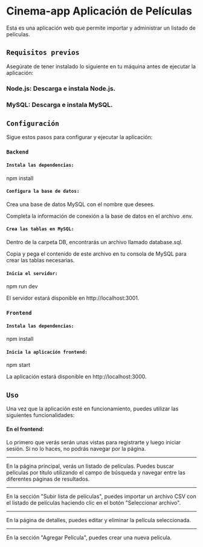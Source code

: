# Cinema-app Aplicación de Películas
Esta es una aplicación web que permite importar y administrar un listado de películas.

## `Requisitos previos`
Asegúrate de tener instalado lo siguiente en tu máquina antes de ejecutar la aplicación:

### Node.js: Descarga e instala Node.js.

### MySQL: Descarga e instala MySQL.

## `Configuración`
Sigue estos pasos para configurar y ejecutar la aplicación:

### `Backend`

#### `Instala las dependencias:`

npm install


#### `Configura la base de datos:`

Crea una base de datos MySQL con el nombre que desees.


Completa la información de conexión a la base de datos en el archivo .env.


#### `Crea las tablas en MySQL:`

Dentro de la carpeta DB, encontrarás un archivo llamado database.sql.

Copia y pega el contenido de este archivo en tu consola de MySQL para crear las tablas necesarias.


#### `Inicia el servidor:`

npm run dev


El servidor estará disponible en http://localhost:3001.

### `Frontend`

#### `Instala las dependencias:`

npm install


#### `Inicia la aplicación frontend:`

npm start


La aplicación estará disponible en http://localhost:3000.

## `Uso`
Una vez que la aplicación esté en funcionamiento, puedes utilizar las siguientes funcionalidades:

#### En el frontend:


Lo primero que verás serán unas vistas para registrarte y luego iniciar sesión. Si no lo haces, no podrás navegar por la página.

---


En la página principal, verás un listado de películas. Puedes buscar películas por título utilizando el campo de búsqueda y navegar entre las diferentes páginas de resultados.

---


En la sección "Subir lista de películas", puedes importar un archivo CSV con el listado de películas haciendo clic en el botón "Seleccionar archivo".

---


En la página de detalles, puedes editar y eliminar la película seleccionada.

---


En la sección "Agregar Película", puedes crear una nueva película.



